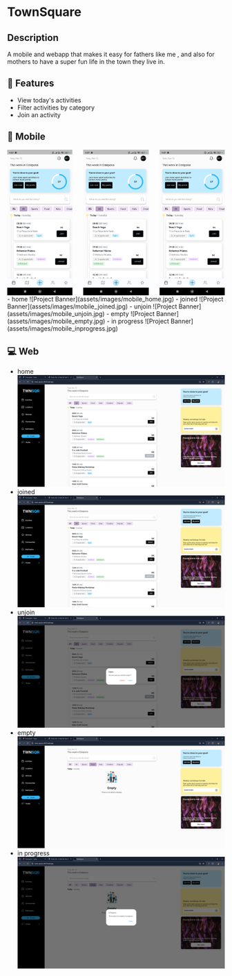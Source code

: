 # TownSquare

## Description

A mobile and webapp that makes it easy for fathers like me , and also for mothers to have a
super fun life in the town they live in.

## 🌟 Features

- View today's activities
- Filter activities by category
- Join an activity

## 📱 Mobile

<div style="display: flex; justify-content: space-between;">
  <img src="assets/images/mobile_home.jpg" alt="Dashboard" width="30%" />
  <img src="assets/images/mobile_home.jpg" alt="Settings" width="30%" />
  <img src="assets/images/mobile_home.jpg" alt="Workflow" width="30%" />
</div>
- home
  ![Project Banner](assets/images/mobile_home.jpg)
- joined
  ![Project Banner](assets/images/mobile_joined.jpg)
- unjoin
  ![Project Banner](assets/images/mobile_unjoin.jpg)
- empty
  ![Project Banner](assets/images/mobile_empty.jpg)
- in progress
  ![Project Banner](assets/images/mobile_inprogress.jpg)

## 💻 Web

- home
  ![Project Banner](assets/images/web_home.png)
- joined
  ![Project Banner](assets/images/web_joined.png)
- unjoin
  ![Project Banner](assets/images/web_unjoin.png)
- empty
  ![Project Banner](assets/images/web_empty.png)
- in progress
  ![Project Banner](assets/images/web_inprogress.png)
